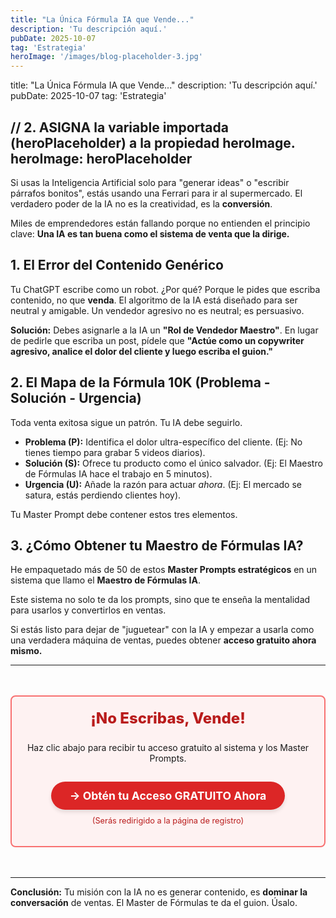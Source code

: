 ```yaml
---
title: "La Única Fórmula IA que Vende..."
description: 'Tu descripción aquí.'
pubDate: 2025-10-07
tag: 'Estrategia' 
heroImage: '/images/blog-placeholder-3.jpg'
---
```


title: "La Única Fórmula IA que Vende..."
description: 'Tu descripción aquí.'
pubDate: 2025-10-07
tag: 'Estrategia' 

// 2. ASIGNA la variable importada (heroPlaceholder) a la propiedad heroImage.
heroImage: heroPlaceholder 
---
Si usas la Inteligencia Artificial solo para "generar ideas" o "escribir párrafos bonitos", estás usando una Ferrari para ir al supermercado. El verdadero poder de la IA no es la creatividad, es la **conversión**.

Miles de emprendedores están fallando porque no entienden el principio clave: **Una IA es tan buena como el sistema de venta que la dirige.**

## 1. El Error del Contenido Genérico

Tu ChatGPT escribe como un robot. ¿Por qué? Porque le pides que escriba contenido, no que **venda**. El algoritmo de la IA está diseñado para ser neutral y amigable. Un vendedor agresivo no es neutral; es persuasivo.

**Solución:** Debes asignarle a la IA un **"Rol de Vendedor Maestro"**. En lugar de pedirle que escriba un post, pídele que **"Actúe como un copywriter agresivo, analice el dolor del cliente y luego escriba el guion."**

## 2. El Mapa de la Fórmula 10K (Problema - Solución - Urgencia)

Toda venta exitosa sigue un patrón. Tu IA debe seguirlo.

* **Problema (P):** Identifica el dolor ultra-específico del cliente. (Ej: No tienes tiempo para grabar 5 videos diarios).
* **Solución (S):** Ofrece tu producto como el único salvador. (Ej: El Maestro de Fórmulas IA hace el trabajo en 5 minutos).
* **Urgencia (U):** Añade la razón para actuar *ahora*. (Ej: El mercado se satura, estás perdiendo clientes hoy).

Tu Master Prompt debe contener estos tres elementos.

## 3. ¿Cómo Obtener tu Maestro de Fórmulas IA?

He empaquetado más de 50 de estos **Master Prompts estratégicos** en un sistema que llamo el **Maestro de Fórmulas IA**.

Este sistema no solo te da los prompts, sino que te enseña la mentalidad para usarlos y convertirlos en ventas.

Si estás listo para dejar de "juguetear" con la IA y empezar a usarla como una verdadera máquina de ventas, puedes obtener **acceso gratuito ahora mismo.**

---

<div style="text-align:center; margin: 3rem auto; padding: 20px; background-color: #fef2f2; border: 2px solid #f87171; border-radius: 8px;">
    <h3 style="color: #b91c1c; font-size: 1.5rem; font-weight: 800; margin-top: 0;">¡No Escribas, Vende!</h3>
    <p>Haz clic abajo para recibir tu acceso gratuito al sistema y los Master Prompts.</p>
    <a href="https://iaemprender.netlify.app/" 
       target="_blank" 
       rel="noopener noreferrer"
       style="display: inline-block; background-color: #dc2626; color: white; padding: 12px 30px; border-radius: 9999px; text-decoration: none; font-weight: 700; font-size: 1.1rem; margin-top: 15px; box-shadow: 0 4px 6px rgba(0, 0, 0, 0.1);">
        → Obtén tu Acceso GRATUITO Ahora
    </a>
    <p style="font-size: 0.8rem; color: #b91c1c; margin-top: 10px;">(Serás redirigido a la página de registro)</p>
</div>

---

**Conclusión:** Tu misión con la IA no es generar contenido, es **dominar la conversación** de ventas. El Master de Fórmulas te da el guion. Úsalo.